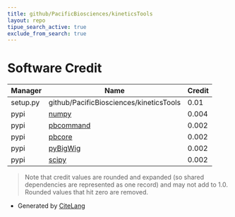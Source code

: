 ```yaml
---
title: github/PacificBiosciences/kineticsTools
layout: repo
tipue_search_active: true
exclude_from_search: true
---
```

# Software Credit

|Manager|Name|Credit|
|-------|----|------|
|setup.py|github/PacificBiosciences/kineticsTools|0.01|
|pypi|[numpy](https://www.numpy.org)|0.004|
|pypi|[pbcommand](https://github.com/PacificBiosciences/pbcommand)|0.002|
|pypi|[pbcore](UNKNOWN)|0.002|
|pypi|[pyBigWig](https://github.com/dpryan79/pyBigWig)|0.002|
|pypi|[scipy](https://www.scipy.org)|0.002|


> Note that credit values are rounded and expanded (so shared dependencies are represented as one record) and may not add to 1.0. Rounded values that hit zero are removed.


- Generated by [CiteLang](https://github.com/vsoch/citelang)

